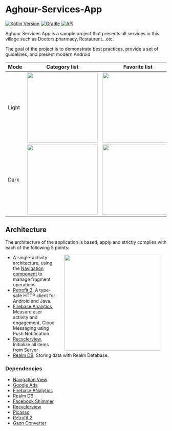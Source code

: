 # Aghour-Services-App 

[![Kotlin Version](https://img.shields.io/badge/kotlin-1.6.10-blue.svg)](http://kotlinlang.org/)
[![Gradle](https://img.shields.io/badge/gradle-7.1.2-blue.svg)](https://lv.binarybabel.org/catalog/gradle/latest)
[![API](https://img.shields.io/badge/API-21%2B-blue.svg?style=flat)](https://android-arsenal.com/api?level=21)


Aghour Services App is a sample project that presents all services in this village such as Doctors,pharmacy, Restaurant...etc.

The goal of the project is to demonstrate best practices, provide a set of guidelines, and present modern Android

| Mode  | Category list                                                          | Favorite list                                                         | Firms detail                                                          | Settings
|-------|--------------------------------------------------------------------------|------------------------------------------------------------------------------|---------------------------------------------------------------------------|---------------------------------------------------------------------------|
| Light | <img src="https://m7madmagdy.github.io/server/aghour%20images/1.png" width="220"> | <img src="https://m7madmagdy.github.io/server/aghour%20images/3.png" width="220"> | <img src="https://m7madmagdy.github.io/server/aghour%20images/2.png" width="220"> | <img src="https://m7madmagdy.github.io/server/aghour%20images/4.png" width="220"> 
| Dark  | <img src="https://m7madmagdy.github.io/server/aghour%20images/5.png" width="220">  | <img src="https://m7madmagdy.github.io/server/aghour%20images/7.png" width="220">  | <img src="https://m7madmagdy.github.io/server/aghour%20images/6.png" width="220">  | <img src="https://m7madmagdy.github.io/server/aghour%20images/8.png" width="220"> 

## Architecture

The architecture of the application is based, apply and strictly complies with each of the following 5 points:

<img src="https://m7madmagdy.github.io/server/aghour%20images/ajhour.jpg" width="300" align="right" hspace="20">

-   A single-activity architecture, using the [Navigation component](https://developer.android.com/guide/navigation/navigation-getting-started) to manage fragment operations.
-   [Retrofit 2](https://square.github.io/retrofit/), A type-safe HTTP client for Android and Java.
-   [Firebase Analytics](https://firebase.google.com/), Measure user activity and engagement, Cloud Messaging using Push Notification.
-   [Recyclerview](https://developer.android.com/jetpack/androidx/releases/recyclerview), Initialize all items from Server
-   [Realm DB](https://realm.io/), Storing data with Realm Database.
   
### Dependencies
-  [Navigation View](https://developer.android.com/guide/navigation/navigation-getting-started)
-  [Google Ads](https://ads.google.com/intl/en_eg/home/)
-  [Firebase ANalytics](https://firebase.google.com/)
-  [Realm DB](https://realm.io/)
-  [Facebook Shimmer](https://facebook.github.io/shimmer-android/)
-  [Recyclerview](https://developer.android.com/jetpack/androidx/releases/recyclerview)
-  [Picasso](https://square.github.io/picasso/)
-  [Retrofit 2](https://square.github.io/retrofit/)
-  [Gson Converter](https://square.github.io/retrofit/)
